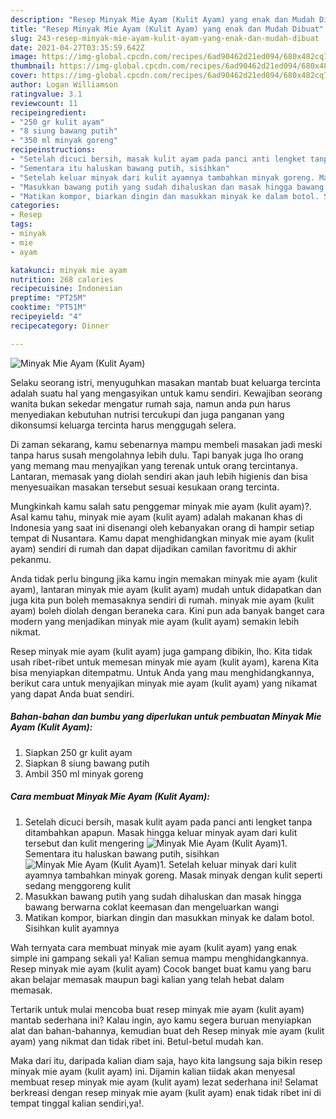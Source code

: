```yaml
---
description: "Resep Minyak Mie Ayam (Kulit Ayam) yang enak dan Mudah Dibuat"
title: "Resep Minyak Mie Ayam (Kulit Ayam) yang enak dan Mudah Dibuat"
slug: 243-resep-minyak-mie-ayam-kulit-ayam-yang-enak-dan-mudah-dibuat
date: 2021-04-27T03:35:59.642Z
image: https://img-global.cpcdn.com/recipes/6ad90462d21ed094/680x482cq70/minyak-mie-ayam-kulit-ayam-foto-resep-utama.jpg
thumbnail: https://img-global.cpcdn.com/recipes/6ad90462d21ed094/680x482cq70/minyak-mie-ayam-kulit-ayam-foto-resep-utama.jpg
cover: https://img-global.cpcdn.com/recipes/6ad90462d21ed094/680x482cq70/minyak-mie-ayam-kulit-ayam-foto-resep-utama.jpg
author: Logan Williamson
ratingvalue: 3.1
reviewcount: 11
recipeingredient:
- "250 gr kulit ayam"
- "8 siung bawang putih"
- "350 ml minyak goreng"
recipeinstructions:
- "Setelah dicuci bersih, masak kulit ayam pada panci anti lengket tanpa ditambahkan apapun. Masak hingga keluar minyak ayam dari kulit tersebut dan kulit mengering"
- "Sementara itu haluskan bawang putih, sisihkan"
- "Setelah keluar minyak dari kulit ayamnya tambahkan minyak goreng. Masak minyak dengan kulit seperti sedang menggoreng kulit"
- "Masukkan bawang putih yang sudah dihaluskan dan masak hingga bawang berwarna coklat keemasan dan mengeluarkan wangi"
- "Matikan kompor, biarkan dingin dan masukkan minyak ke dalam botol. Sisihkan kulit ayamnya"
categories:
- Resep
tags:
- minyak
- mie
- ayam

katakunci: minyak mie ayam 
nutrition: 268 calories
recipecuisine: Indonesian
preptime: "PT25M"
cooktime: "PT51M"
recipeyield: "4"
recipecategory: Dinner

---
```



![Minyak Mie Ayam (Kulit Ayam)](https://img-global.cpcdn.com/recipes/6ad90462d21ed094/680x482cq70/minyak-mie-ayam-kulit-ayam-foto-resep-utama.jpg)

Selaku seorang istri, menyuguhkan masakan mantab buat keluarga tercinta adalah suatu hal yang mengasyikan untuk kamu sendiri. Kewajiban seorang  wanita bukan sekedar mengatur rumah saja, namun anda pun harus menyediakan kebutuhan nutrisi tercukupi dan juga panganan yang dikonsumsi keluarga tercinta harus menggugah selera.

Di zaman  sekarang, kamu sebenarnya mampu membeli masakan jadi meski tanpa harus susah mengolahnya lebih dulu. Tapi banyak juga lho orang yang memang mau menyajikan yang terenak untuk orang tercintanya. Lantaran, memasak yang diolah sendiri akan jauh lebih higienis dan bisa menyesuaikan masakan tersebut sesuai kesukaan orang tercinta. 



Mungkinkah kamu salah satu penggemar minyak mie ayam (kulit ayam)?. Asal kamu tahu, minyak mie ayam (kulit ayam) adalah makanan khas di Indonesia yang saat ini disenangi oleh kebanyakan orang di hampir setiap tempat di Nusantara. Kamu dapat menghidangkan minyak mie ayam (kulit ayam) sendiri di rumah dan dapat dijadikan camilan favoritmu di akhir pekanmu.

Anda tidak perlu bingung jika kamu ingin memakan minyak mie ayam (kulit ayam), lantaran minyak mie ayam (kulit ayam) mudah untuk didapatkan dan juga kita pun boleh memasaknya sendiri di rumah. minyak mie ayam (kulit ayam) boleh diolah dengan beraneka cara. Kini pun ada banyak banget cara modern yang menjadikan minyak mie ayam (kulit ayam) semakin lebih nikmat.

Resep minyak mie ayam (kulit ayam) juga gampang dibikin, lho. Kita tidak usah ribet-ribet untuk memesan minyak mie ayam (kulit ayam), karena Kita bisa menyiapkan ditempatmu. Untuk Anda yang mau menghidangkannya, berikut cara untuk menyajikan minyak mie ayam (kulit ayam) yang nikamat yang dapat Anda buat sendiri.

<!--inarticleads1-->

##### Bahan-bahan dan bumbu yang diperlukan untuk pembuatan Minyak Mie Ayam (Kulit Ayam):

1. Siapkan 250 gr kulit ayam
1. Siapkan 8 siung bawang putih
1. Ambil 350 ml minyak goreng




<!--inarticleads2-->

##### Cara membuat Minyak Mie Ayam (Kulit Ayam):

1. Setelah dicuci bersih, masak kulit ayam pada panci anti lengket tanpa ditambahkan apapun. Masak hingga keluar minyak ayam dari kulit tersebut dan kulit mengering
<img src="https://img-global.cpcdn.com/steps/2699ca4dce978322/160x128cq70/minyak-mie-ayam-kulit-ayam-langkah-memasak-1-foto.jpg" alt="Minyak Mie Ayam (Kulit Ayam)">1. Sementara itu haluskan bawang putih, sisihkan
<img src="https://img-global.cpcdn.com/steps/bc32efd79f124ddc/160x128cq70/minyak-mie-ayam-kulit-ayam-langkah-memasak-2-foto.jpg" alt="Minyak Mie Ayam (Kulit Ayam)">1. Setelah keluar minyak dari kulit ayamnya tambahkan minyak goreng. Masak minyak dengan kulit seperti sedang menggoreng kulit
1. Masukkan bawang putih yang sudah dihaluskan dan masak hingga bawang berwarna coklat keemasan dan mengeluarkan wangi
1. Matikan kompor, biarkan dingin dan masukkan minyak ke dalam botol. Sisihkan kulit ayamnya




Wah ternyata cara membuat minyak mie ayam (kulit ayam) yang enak simple ini gampang sekali ya! Kalian semua mampu menghidangkannya. Resep minyak mie ayam (kulit ayam) Cocok banget buat kamu yang baru akan belajar memasak maupun bagi kalian yang telah hebat dalam memasak.

Tertarik untuk mulai mencoba buat resep minyak mie ayam (kulit ayam) mantab sederhana ini? Kalau ingin, ayo kamu segera buruan menyiapkan alat dan bahan-bahannya, kemudian buat deh Resep minyak mie ayam (kulit ayam) yang nikmat dan tidak ribet ini. Betul-betul mudah kan. 

Maka dari itu, daripada kalian diam saja, hayo kita langsung saja bikin resep minyak mie ayam (kulit ayam) ini. Dijamin kalian tiidak akan menyesal membuat resep minyak mie ayam (kulit ayam) lezat sederhana ini! Selamat berkreasi dengan resep minyak mie ayam (kulit ayam) enak tidak ribet ini di tempat tinggal kalian sendiri,ya!.

